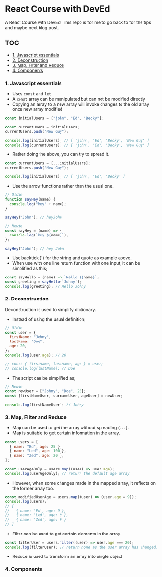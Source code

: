 # React Course with DevEd

A React Course with DevEd. This repo is for me to go back to for the tips and maybe next blog post.

## TOC

- [1. Javascript essentials](#1-javascript-essentials)
- [2. Deconstruction](#2-deconstruction)
- [3. Map, Filter and Reduce](#3-map,-filter-and-reduce)
- [4. Components](#4-components)

### 1. Javascript essentials

- Uses `const` and `let`
- A `const` array can be manipulated but can not be modified directly
- Copying an array to a new array will invoke changes to the old array once new array modified

```javascript
const initialUsers = ["john", "Ed", "Becky"];

const currentUsers = initialUsers;
currentUsers.push("New Guy");

console.log(initialUsers); // [ 'john', 'Ed', 'Becky', 'New Guy' ]
console.log(currentUsers); // [ 'john', 'Ed', 'Becky', 'New Guy' ]
```

- Rather doing the above, you can try to spread it.

```javascript
const currentUsers = [...initialUsers];
currentUsers.push("New Guy");

console.log(initialUsers); // [ 'john', 'Ed', 'Becky' ]
```

- Use the arrow functions rather than the usual one.

```javascript
// Oldie
function sayHey(name) {
  console.log("hey" + name);
}

sayHey("John"); // heyJohn
```

```javascript
// Newie
const sayHey = (name) => {
  console.log(`hey ${name}`);
};

sayHey("John"); // hey John
```

- Use backtick (`) for the string and quote as example above.
- When use with one line return function with one input, it can be simplified as this;

```javascript
const sayHello = (name) => `Hello ${name}`;
const greeting = sayHello(`Johny`);
console.log(greeting); // Hello Johny
```

### 2. Deconstruction

Deconstruction is used to simplify dictionary.

- Instead of using the usual definition;

```javascript
// Oldie
const user = {
  firstName: "Johny",
  lastName: "Doe",
  age: 20,
};
console.log(user.age); // 20

// const { firstName, lastName, age } = user;
// console.log(lastName); // Doe
```

- The script can be simplified as;

```javascript
// Newie
const newUser = ["Johny", "Doe", 20];
const [firstNameUser, surnameUser, ageUser] = newUser;

console.log(firstNameUser); // Johny
```

### 3. Map, Filter and Reduce

- Map can be used to get the array without spreading (`...`).
- Map is suitable to get certain information in the array.

```javascript
const users = [
  { name: "Ed", age: 25 },
  { name: "Led", age: 100 },
  { name: "Zed", age: 20 },
];

const userAgeOnly = users.map((user) => user.age);
console.log(userAgeOnly); // return the default age array
```

- However, when some changes made in the mapped array, it reflects on the former array too.

```javascript
const modifiedUserAge = users.map((user) => (user.age = 9));
console.log(users);
// [
//   { name: 'Ed', age: 9 },
//   { name: 'Led', age: 9 },
//   { name: 'Zed', age: 9 }
// ]
```

- Filter can be used to get certain elements in the array

```javascript
const filterUser = users.filter((user) => user.age === 20);
console.log(filterUser); // return none as the user array has changed.
```

- Reduce is used to transform an array into single object

### 4. Components

